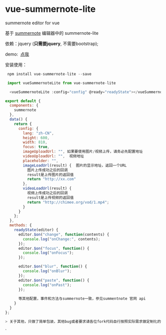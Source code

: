 # vue-summernote-lite
summernote editor for vue

基于  [summernote][1] 编辑器中的 summernote-lite

依赖：jquery  (**只需要jquery**, 不需要bootstrap);

demo:  [点我][2]

安装使用：
``` javascript
 npm install vue-summernote-lite --save
```
``` javascript
 import vueSummernoteLite from vue-summernote-lite
```
``` javascript
  <vueSummernoteLite :config="config" @ready="readyState"></vueSummernoteLite>
```
``` javascript
export default {
  components: {
    summernote
  },
  data() {
    return {
      config: {
        lang: "zh-CN",
		height: 600,
        width: 810,
        focus: true,
        imageUploadUrl: "", 如果要使用图片/视频上传，请务必先配置地址
        videoUploadUrl: "",  视频地址
        placeholder: "",
        imageLoadUrl(result) {  图片的显示地址，返回一个URL
          图片上传成功之后的回调
          result是上传图片的返回值
          return "http://xx.com"
        },
        videoLoadUrl(result) {
          视频上传成功之后的回调
          result是上传视频的返回值
          return "http://chimee.org/vod/1.mp4";
        }
      }
    };
  },
  methods: {
    readyState(editor) {
      editor.$on("change", function(contents) {
        console.log("onChange:", contents);
      });
      editor.$on("focus", function() {
        console.log("onFocus");
      });

      editor.$on("blur", function() {
        console.log("onBlur");
      });
      editor.$on("paste", function() {
        console.log("onPast");
      });
	  
	  等其他配置，事件和方法与summernote一致，参见summentnote 官网 api
    }
  }
};

> 关于其他，只做了简单包装，其他bug或者要求请各位fork代码自行按照实际需求做定制化的修改。

```

  

  `


  [1]: https://summernote.org
  [2]: http://pasbone.github.io#vue-summernote-lite
  
